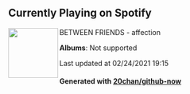 ## Currently Playing on Spotify

[<img align="left" width="100" src="https://i.scdn.co/image/ab67616d0000b273641659fda6c66fc62d34b7c0">](https://open.spotify.com/album/0S4Y2Jnwf3tjQRlcKTsGUE)

BETWEEN FRIENDS - affection

**Albums**: Not supported

Last updated at 02/24/2021 19:15

#### Generated with [20chan/github-now](https://github.com/20chan/github-now)


<!--
**20chan/20chan** is a ✨ _special_ ✨ repository because its `README.md` (this file) appears on your GitHub profile.

Here are some ideas to get you started:

- 🔭 I’m currently working on ...
- 🌱 I’m currently learning ...
- 👯 I’m looking to collaborate on ...
- 🤔 I’m looking for help with ...
- 💬 Ask me about ...
- 📫 How to reach me: ...
- 😄 Pronouns: ...
- ⚡ Fun fact: ...
-->
